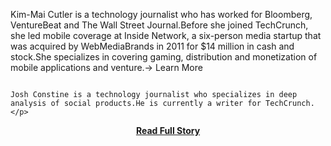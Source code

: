 <p>Kim-Mai Cutler is a technology journalist who has worked for Bloomberg, VentureBeat and The Wall Street Journal.Before she joined TechCrunch, she led mobile coverage at Inside Network, a six-person media startup that was acquired by WebMediaBrands in 2011 for $14 million in cash and stock.She specializes in covering gaming, distribution and monetization of mobile applications and venture.→ Learn More 								
 							
 														 								 								Josh Constine is a technology journalist who specializes in deep analysis of social products.He is currently a writer for TechCrunch.</p>
<center><p><a href="http://techcrunch.com/2013/04/25/facebook-parse/" style='padding:25px; font-sze:18px; font-weight: bold;'>Read Full Story</a></p></center>
